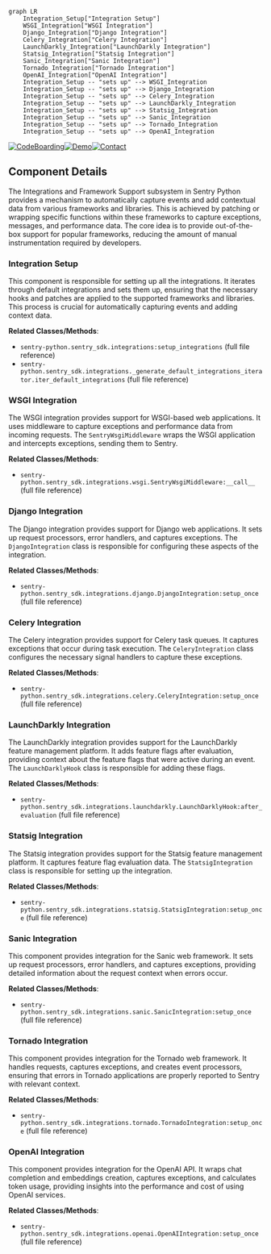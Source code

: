 ```mermaid
graph LR
    Integration_Setup["Integration Setup"]
    WSGI_Integration["WSGI Integration"]
    Django_Integration["Django Integration"]
    Celery_Integration["Celery Integration"]
    LaunchDarkly_Integration["LaunchDarkly Integration"]
    Statsig_Integration["Statsig Integration"]
    Sanic_Integration["Sanic Integration"]
    Tornado_Integration["Tornado Integration"]
    OpenAI_Integration["OpenAI Integration"]
    Integration_Setup -- "sets up" --> WSGI_Integration
    Integration_Setup -- "sets up" --> Django_Integration
    Integration_Setup -- "sets up" --> Celery_Integration
    Integration_Setup -- "sets up" --> LaunchDarkly_Integration
    Integration_Setup -- "sets up" --> Statsig_Integration
    Integration_Setup -- "sets up" --> Sanic_Integration
    Integration_Setup -- "sets up" --> Tornado_Integration
    Integration_Setup -- "sets up" --> OpenAI_Integration
```
[![CodeBoarding](https://img.shields.io/badge/Generated%20by-CodeBoarding-9cf?style=flat-square)](https://github.com/CodeBoarding/GeneratedOnBoardings)[![Demo](https://img.shields.io/badge/Try%20our-Demo-blue?style=flat-square)](https://www.codeboarding.org/demo)[![Contact](https://img.shields.io/badge/Contact%20us%20-%20codeboarding@gmail.com-lightgrey?style=flat-square)](mailto:codeboarding@gmail.com)

## Component Details

The Integrations and Framework Support subsystem in Sentry Python provides a mechanism to automatically capture events and add contextual data from various frameworks and libraries. This is achieved by patching or wrapping specific functions within these frameworks to capture exceptions, messages, and performance data. The core idea is to provide out-of-the-box support for popular frameworks, reducing the amount of manual instrumentation required by developers.

### Integration Setup
This component is responsible for setting up all the integrations. It iterates through default integrations and sets them up, ensuring that the necessary hooks and patches are applied to the supported frameworks and libraries. This process is crucial for automatically capturing events and adding context data.


**Related Classes/Methods**:

- `sentry-python.sentry_sdk.integrations:setup_integrations` (full file reference)
- `sentry-python.sentry_sdk.integrations._generate_default_integrations_iterator.iter_default_integrations` (full file reference)


### WSGI Integration
The WSGI integration provides support for WSGI-based web applications. It uses middleware to capture exceptions and performance data from incoming requests. The `SentryWsgiMiddleware` wraps the WSGI application and intercepts exceptions, sending them to Sentry.


**Related Classes/Methods**:

- `sentry-python.sentry_sdk.integrations.wsgi.SentryWsgiMiddleware:__call__` (full file reference)


### Django Integration
The Django integration provides support for Django web applications. It sets up request processors, error handlers, and captures exceptions. The `DjangoIntegration` class is responsible for configuring these aspects of the integration.


**Related Classes/Methods**:

- `sentry-python.sentry_sdk.integrations.django.DjangoIntegration:setup_once` (full file reference)


### Celery Integration
The Celery integration provides support for Celery task queues. It captures exceptions that occur during task execution. The `CeleryIntegration` class configures the necessary signal handlers to capture these exceptions.


**Related Classes/Methods**:

- `sentry-python.sentry_sdk.integrations.celery.CeleryIntegration:setup_once` (full file reference)


### LaunchDarkly Integration
The LaunchDarkly integration provides support for the LaunchDarkly feature management platform. It adds feature flags after evaluation, providing context about the feature flags that were active during an event. The `LaunchDarklyHook` class is responsible for adding these flags.


**Related Classes/Methods**:

- `sentry-python.sentry_sdk.integrations.launchdarkly.LaunchDarklyHook:after_evaluation` (full file reference)


### Statsig Integration
The Statsig integration provides support for the Statsig feature management platform. It captures feature flag evaluation data. The `StatsigIntegration` class is responsible for setting up the integration.


**Related Classes/Methods**:

- `sentry-python.sentry_sdk.integrations.statsig.StatsigIntegration:setup_once` (full file reference)


### Sanic Integration
This component provides integration for the Sanic web framework. It sets up request processors, error handlers, and captures exceptions, providing detailed information about the request context when errors occur.


**Related Classes/Methods**:

- `sentry-python.sentry_sdk.integrations.sanic.SanicIntegration:setup_once` (full file reference)


### Tornado Integration
This component provides integration for the Tornado web framework. It handles requests, captures exceptions, and creates event processors, ensuring that errors in Tornado applications are properly reported to Sentry with relevant context.


**Related Classes/Methods**:

- `sentry-python.sentry_sdk.integrations.tornado.TornadoIntegration:setup_once` (full file reference)


### OpenAI Integration
This component provides integration for the OpenAI API. It wraps chat completion and embeddings creation, captures exceptions, and calculates token usage, providing insights into the performance and cost of using OpenAI services.


**Related Classes/Methods**:

- `sentry-python.sentry_sdk.integrations.openai.OpenAIIntegration:setup_once` (full file reference)